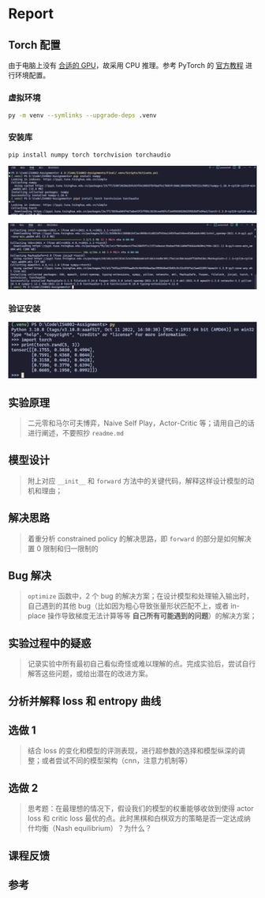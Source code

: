 # Report

## Torch 配置

由于电脑上没有 [合适的 GPU](https://developer.nvidia.com/cuda-gpus#compute)，故采用 CPU 推理。参考 PyTorch 的 [官方教程](https://pytorch.org/get-started/locally/) 进行环境配置。

### 虚拟环境

```sh
py -m venv --symlinks --upgrade-deps .venv
```

### 安装库

```sh
pip install numpy torch torchvision torchaudio
```

![](assets/Pasted%20image%2020240531143758.png)

![](assets/Pasted%20image%2020240531143815.png)

### 验证安装

![](assets/Pasted%20image%2020240531144131.png)

## 实验原理

> 二元零和马尔可夫博弈，Naive Self Play，Actor-Critic 等；请用自己的话进行阐述，不要照抄 `readme.md`

## 模型设计

> 附上对应 `__init__` 和 `forward` 方法中的关键代码，解释这样设计模型的动机和理由；

## 解决思路

> 着重分析 constrained policy 的解决思路，即 `forward` 的部分是如何解决置 0 限制和归一限制的

## Bug 解决

> `optimize` 函数中，2 个 bug 的解决方案；在设计模型和处理输入输出时，自己遇到的其他 bug（比如因为粗心导致张量形状匹配不上，或者 in-place 操作导致梯度无法计算等等 **自己所有可能遇到的问题**）的解决方案；

## 实验过程中的疑惑

> 记录实验中所有最初自己看似奇怪或难以理解的点。完成实验后，尝试自行解答这些问题，或给出潜在的改进方案。

## 分析并解释 loss 和 entropy 曲线

## 选做 1

> 结合 loss 的变化和模型的评测表现，进行超参数的选择和模型纵深的调整；或者尝试不同的模型架构（cnn，注意力机制等）

## 选做 2

> 思考题：在最理想的情况下，假设我们的模型的权重能够收敛到使得 actor loss 和 critic loss 最优的点。此时黑棋和白棋双方的策略是否一定达成纳什均衡（Nash equilibrium）？为什么？

## 课程反馈

## 参考


